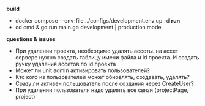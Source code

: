 <b>build</b> 
- docker compose --env-file ../configs/development.env up -d
<b>run</b>
- cd cmd & go run main.go development | production mode

<b>questions & issues</b>
- При удалении проекта, необходимо удалять ассеты. на ассет сервере нужно создать таблицу имени файла и id проекта.
  И создать ручку удаления ассетов по id проекта
- Может ли unit admin активировать пользователей?
- Кто кого из пользователей может обновлять, создавать, удалять?
- Сразу ли активен польщователь после создания через CreateUser?
- При удалении пользователя надо удалять все связи (projectPage, project)